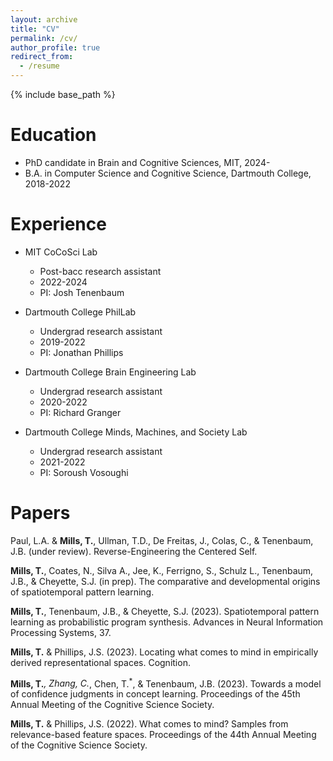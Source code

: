 ```yaml
---
layout: archive
title: "CV"
permalink: /cv/
author_profile: true
redirect_from:
  - /resume
---
```


{% include base_path %}

Education
======
* PhD candidate in Brain and Cognitive Sciences, MIT, 2024-
* B.A. in Computer Science and Cognitive Science, Dartmouth College, 2018-2022

Experience
======
* MIT CoCoSci Lab
  * Post-bacc research assistant
  * 2022-2024
  * PI: Josh Tenenbaum

* Dartmouth College PhilLab
  * Undergrad research assistant
  * 2019-2022
  * PI: Jonathan Phillips

* Dartmouth College Brain Engineering Lab
  * Undergrad research assistant
  * 2020-2022
  * PI: Richard Granger

* Dartmouth College Minds, Machines, and Society Lab
  * Undergrad research assistant
  * 2021-2022
  * PI: Soroush Vosoughi


Papers
======
Paul, L.A. & **Mills, T.**, Ullman, T.D., De Freitas, J., Colas, C., & Tenenbaum, J.B. (under review). Reverse-Engineering the Centered Self.

**Mills, T.**, Coates, N., Silva A., Jee, K., Ferrigno, S., Schulz L., Tenenbaum, J.B., & Cheyette, S.J. (in prep). The comparative and developmental origins of spatiotemporal pattern learning.

**Mills, T.**, Tenenbaum, J.B., & Cheyette, S.J. (2023). Spatiotemporal pattern learning as probabilistic program synthesis. Advances in Neural Information Processing Systems, 37.

**Mills, T.** & Phillips, J.S. (2023). Locating what comes to mind in empirically derived representational spaces. Cognition.

**Mills, T.**<sup>*</sup>, Zhang, C.<sup>*</sup>, Chen, T.<sup>*</sup>, & Tenenbaum, J.B. (2023). Towards a model of confidence judgments in concept learning. Proceedings of the 45th Annual Meeting of the Cognitive Science Society.

**Mills, T.** & Phillips, J.S. (2022). What comes to mind? Samples from relevance-based feature spaces. Proceedings of the 44th Annual Meeting of the Cognitive Science Society.
  
<!-- Skills
======
* Skill 1
* Skill 2
  * Sub-skill 2.1
  * Sub-skill 2.2
  * Sub-skill 2.3
* Skill 3 -->

<!-- Publications
======
  <ul>{% for post in site.publications reversed %}
    {% include archive-single-cv.html %}
  {% endfor %}</ul>
   -->
<!-- Talks
======
  <ul>{% for post in site.talks reversed %}
    {% include archive-single-talk-cv.html  %}
  {% endfor %}</ul>
   -->
<!-- Teaching
======
  <ul>{% for post in site.teaching reversed %}
    {% include archive-single-cv.html %}
  {% endfor %}</ul>
   -->
<!-- Service and leadership
======
* Currently signed in to 43 different slack teams -->
